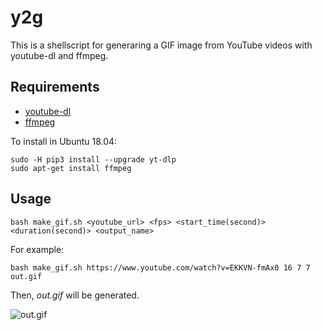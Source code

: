 # y2g

This is a shellscript for generaring a GIF image from YouTube videos with youtube-dl and ffmpeg.

## Requirements

- [youtube-dl](https://github.com/rg3/youtube-dl)
- [ffmpeg](https://www.ffmpeg.org/)

To install in Ubuntu 18.04:

    sudo -H pip3 install --upgrade yt-dlp
    sudo apt-get install ffmpeg

## Usage

    bash make_gif.sh <youtube_url> <fps> <start_time(second)> <duration(second)> <output_name>

For example:

    bash make_gif.sh https://www.youtube.com/watch?v=EKKVN-fmAx0 16 7 7 out.gif
    
Then, *out.gif* will be generated.

![out.gif](out.gif)
